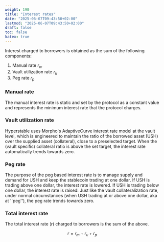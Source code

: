 ```yaml
---
weight: 190
title: "Interest rates"
date: "2025-06-07T09:43:50+02:00"
lastmod: "2025-06-07T09:43:50+02:00"
draft: false
toc: false
katex: true
---
```


Interest charged to borrowers is obtained as the sum of the following components:

1. Manual rate $r_m$
1. Vault utilization rate $r_u$
2. Peg rate $r_p$

### Manual rate

The manual interest rate is static and set by the protocol as a constant value and represents the minimum interest rate that the protocol charges.

### Vault utilization rate

Hyperstable uses Morpho's AdaptiveCurve interest rate model at the vault level, which is engineered to maintain the ratio of the borrowed asset (USH) over the supplied asset (collateral), close to a preselected target. When the (vault specific) collateral ratio is above the set target, the interest rate automatically trends towards zero.

### Peg rate

The purpose of the peg based interest rate is to manage supply and demand for USH and keep the stablecoin trading at one dollar. If USH is trading above one dollar, the interest rate is lowered. If USH is trading below one dollar, the interest rate is raised. Just like the vault collateralization rate, under normal circumstances (when USH trading at or above one dollar, aka at ''peg''), the peg rate trends towards zero.

### Total interest rate

The total interest rate ($r$) charged to borrowers is the sum of the above.

$$
r = r_m + r_u + r_p
$$
